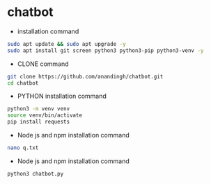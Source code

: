 # chatbot

- installation command
```bash
sudo apt update && sudo apt upgrade -y
sudo apt install git screen python3 python3-pip python3-venv -y
```

- CLONE command
```bash
git clone https://github.com/anandingh/chatbot.git
cd chatbot
```

- PYTHON installation command
```bash
python3 -m venv venv
source venv/bin/activate
pip install requests
```

- Node js and npm installation command
```bash
nano q.txt
```
- Node js and npm installation command
```bash
python3 chatbot.py
```
